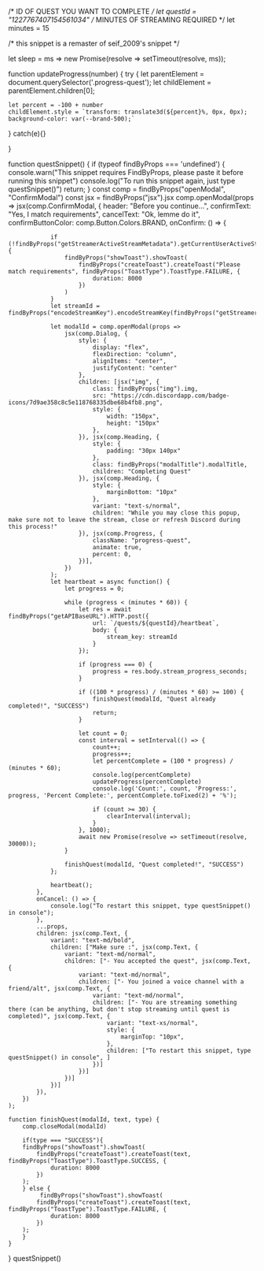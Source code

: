 /* ID OF QUEST YOU WANT TO COMPLETE */
let questId = "1227767407154561034"
/* MINUTES OF STREAMING REQUIRED */
let minutes = 15

/* this snippet is a remaster of seif_2009's snippet */

let sleep = ms => new Promise(resolve => setTimeout(resolve, ms));

function updateProgress(number) {
try {
    let parentElement = document.querySelector('.progress-quest');
    let childElement = parentElement.children[0];

    let percent = -100 + number
    childElement.style = `transform: translate3d(${percent}%, 0px, 0px); background-color: var(--brand-500);`
} catch(e){}

}

function questSnippet() {
    if (typeof findByProps === 'undefined') {
        console.warn("This snippet requires FindByProps, please paste it before running this snippet")
        console.log("To run this snippet again, just type questSnippet()")
        return;
    }
    const comp = findByProps("openModal", "ConfirmModal")
    const jsx = findByProps("jsx").jsx
    comp.openModal(props =>
        jsx(comp.ConfirmModal, {
            header: "Before you continue...",
            confirmText: "Yes, I match requirements",
            cancelText: "Ok, lemme do it",
            confirmButtonColor: comp.Button.Colors.BRAND,
            onConfirm: () => {

                if (!findByProps("getStreamerActiveStreamMetadata").getCurrentUserActiveStream()) {
                    findByProps("showToast").showToast(
                        findByProps("createToast").createToast("Please match requirements", findByProps("ToastType").ToastType.FAILURE, {
                            duration: 8000
                        })
                    )
                }
                let streamId = findByProps("encodeStreamKey").encodeStreamKey(findByProps("getStreamerActiveStreamMetadata").getCurrentUserActiveStream())

                let modalId = comp.openModal(props =>
                    jsx(comp.Dialog, {
                        style: {
                            display: "flex",
                            flexDirection: "column",
                            alignItems: "center",
                            justifyContent: "center"
                        },
                        children: [jsx("img", {
                            class: findByProps("img").img,
                            src: "https://cdn.discordapp.com/badge-icons/7d9ae358c8c5e118768335dbe68b4fb8.png",
                            style: {
                                width: "150px",
                                height: "150px"
                            },
                        }), jsx(comp.Heading, {
                            style: {
                                padding: "30px 140px"
                            },
                            class: findByProps("modalTitle").modalTitle,
                            children: "Completing Quest"
                        }), jsx(comp.Heading, {
                            style: {
                                marginBottom: "10px"
                            },
                            variant: "text-s/normal",
                            children: "While you may close this popup, make sure not to leave the stream, close or refresh Discord during this process!"
                        }), jsx(comp.Progress, {
                            className: "progress-quest",
                            animate: true,
                            percent: 0,
                        })],
                    })
                );
                let heartbeat = async function() {
                    let progress = 0;

                    while (progress < (minutes * 60)) {
                        let res = await findByProps("getAPIBaseURL").HTTP.post({
                            url: `/quests/${questId}/heartbeat`,
                            body: {
                                stream_key: streamId
                            }
                        });

                        if (progress === 0) {
                            progress = res.body.stream_progress_seconds;
                        }

                        if ((100 * progress) / (minutes * 60) >= 100) {
                            finishQuest(modalId, "Quest already completed!", "SUCCESS")
                            return;
                        }

                        let count = 0;
                        const interval = setInterval(() => {
                            count++;
                            progress++;
                            let percentComplete = (100 * progress) / (minutes * 60);
                            console.log(percentComplete)
                            updateProgress(percentComplete)
                            console.log('Count:', count, 'Progress:', progress, 'Percent Complete:', percentComplete.toFixed(2) + '%');

                            if (count >= 30) {
                                clearInterval(interval);
                            }
                        }, 1000);
                        await new Promise(resolve => setTimeout(resolve, 30000));
                    }

                    finishQuest(modalId, "Quest completed!", "SUCCESS")
                };

                heartbeat();
            },
            onCancel: () => {
                console.log("To restart this snippet, type questSnippet() in console");
            },
            ...props,
            children: jsx(comp.Text, {
                variant: "text-md/bold",
                children: ["Make sure :", jsx(comp.Text, {
                    variant: "text-md/normal",
                    children: ["- You accepted the quest", jsx(comp.Text, {
                        variant: "text-md/normal",
                        children: ["- You joined a voice channel with a friend/alt", jsx(comp.Text, {
                            variant: "text-md/normal",
                            children: ["- You are streaming something there (can be anything, but don't stop streaming until quest is completed)", jsx(comp.Text, {
                                variant: "text-xs/normal",
                                style: {
                                    marginTop: "10px",
                                },
                                children: ["To restart this snippet, type questSnippet() in console", ]
                            })]
                        })]
                    })]
                })]
            }),
        })
    );

    function finishQuest(modalId, text, type) {
        comp.closeModal(modalId)

        if(type === "SUCCESS"){
        findByProps("showToast").showToast(
            findByProps("createToast").createToast(text, findByProps("ToastType").ToastType.SUCCESS, {
                duration: 8000
            })
        );
        } else {
             findByProps("showToast").showToast(
            findByProps("createToast").createToast(text, findByProps("ToastType").ToastType.FAILURE, {
                duration: 8000
            })
        );
        }
    }
}
questSnippet()
